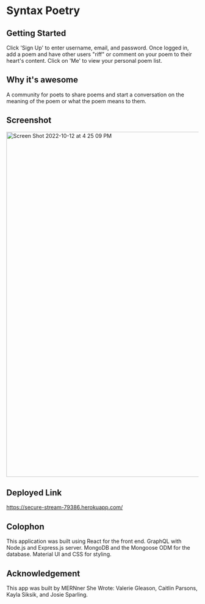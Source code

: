 # Syntax Poetry 

## Getting Started 
Click 'Sign Up' to enter username, email, and password. Once logged in, add a poem and have other users "riff" or comment on your poem to their heart's content. Click on 'Me' to view your personal poem list. 

## Why it's awesome 
A community for poets to share poems and start a conversation on the meaning of the poem or what the poem means to them. 


## Screenshot
<img width="905" alt="Screen Shot 2022-10-12 at 4 25 09 PM" src="https://user-images.githubusercontent.com/102888399/195450900-86db1434-6a64-42df-9bbd-320d72d52428.png">


## Deployed Link
https://secure-stream-79386.herokuapp.com/

## Colophon 
This application was built using React for the front end. GraphQL with Node.js and Express.js server. MongoDB and the Mongoose ODM for the database. Material UI and CSS for styling. 

## Acknowledgement 
This app was built by MERNner She Wrote: Valerie Gleason, Caitlin Parsons, Kayla Siksik, and Josie Sparling. 
